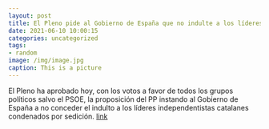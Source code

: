 ```yaml
---
layout: post
title: El Pleno pide al Gobierno de España que no indulte a los líderes independentistas catalanes
date: 2021-06-10 10:00:15
categories: uncategorized
tags:
- random
image: /img/image.jpg
caption: This is a picture
---
```

El Pleno ha aprobado hoy, con los votos a favor de todos los grupos políticos salvo el PSOE, la proposición del PP instando al Gobierno de España a no conceder el indulto a los líderes independentistas catalanes condenados por sedición.   [link](https://www.ayto-villacanada.es/noticias/el-pleno-pide-al-gobierno-de-espana-que-no-indulte-a-los-lideres-independentistas-catalanes/)
